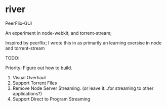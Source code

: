 river
=====

PeerFlix-GUI


An experiment in node-webkit, and torrent-stream;

Inspired by peerflix; I wrote this in as primarily an learning exersise in node and torrent-stream

TODO:

Priority: Figure out how to build.

1. Visual Overhaul
2. Support Torrent Files
3. Remove Node Server Streaming. (or leave it...for streaming to other applications?)
4. Support Direct to Program Streaming
